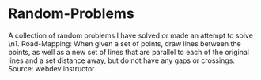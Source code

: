 # Random-Problems
A collection of random problems I have solved or made an attempt to solve
\n1. Road-Mapping: When given a set of points, draw lines between the points, as well as a new set of lines that are parallel to each of the original lines and a set distance away, but do not have any gaps or crossings. Source: webdev instructor
